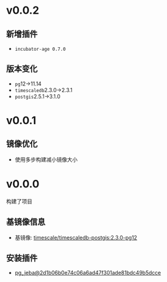 # v0.0.2

## 新增插件

+ `incubator-age 0.7.0`

## 版本变化

+ `pg`12->11.14
+ `timescaledb`2.3.0->2.3.1
+ `postgis`2.5.1->3.1.0

# v0.0.1

## 镜像优化

+ 使用多步构建减小镜像大小

# v0.0.0

构建了项目

## 基镜像信息

+ 基镜像: [timescale/timescaledb-postgis:2.3.0-pg12](https://hub.docker.com/layers/timescale/timescaledb-postgis/2.3.0-pg12/images/sha256-7758704d4a1482f64178b3ec545a2a12111087a6b5b50ae2b9a091c2d529888c?context=explore)

## 安装插件

+ [pg_jeba@2d1b06b0e74c06a6ad47f301ade81bdc49b5dcce](https://github.com/jaiminpan/pg_jieba/tree/2d1b06b0e74c06a6ad47f301ade81bdc49b5dcce)